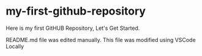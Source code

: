 # my-first-github-repository
Here is my first GitHUB Repository, Let's Get Started.

README.md file was edited manually. This file was modified using VSCode Locally
